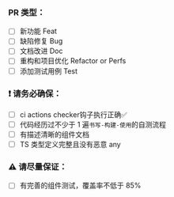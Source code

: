 ### PR 类型：

- [ ] 新功能 Feat
- [ ] 缺陷修复 Bug
- [ ] 文档改进 Doc
- [ ] 重构和项目优化 Refactor or Perfs
- [ ] 添加测试用例 Test

### ❗️ 请务必确保：

- [ ] ci actions checker钩子执行正确✅
- [ ] 代码经历过不少于 1 遍`书写-构建-使用`的自测流程
- [ ] 有描述清晰的组件文档
- [ ] TS 类型定义完整且没有恶意 any

### ⚠️ 请尽量保证：

- [ ] 有完善的组件测试，覆盖率不低于 85%
